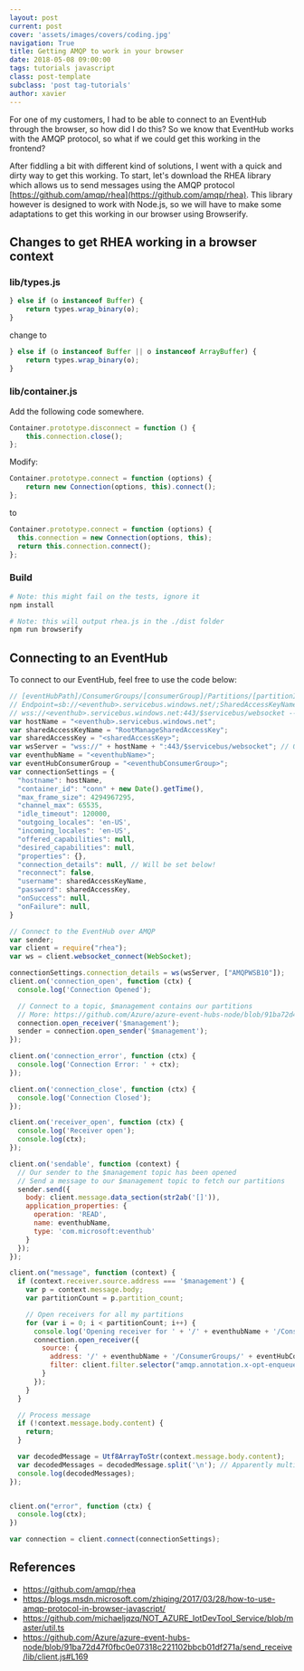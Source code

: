 ```yaml
---
layout: post
current: post
cover: 'assets/images/covers/coding.jpg'
navigation: True
title: Getting AMQP to work in your browser
date: 2018-05-08 09:00:00
tags: tutorials javascript
class: post-template
subclass: 'post tag-tutorials'
author: xavier
---
```


For one of my customers, I had to be able to connect to an EventHub through the browser, so how did I do this? So we know that EventHub works with the AMQP protocol, so what if we could get this working in the frontend?

After fiddling a bit with different kind of solutions, I went with a quick and dirty way to get this working. To start, let's download the RHEA library which allows us to send messages using the AMQP protocol [https://github.com/amqp/rhea](https://github.com/amqp/rhea). This library however is designed to work with Node.js, so we will have to make some adaptations to get this working in our browser using Browserify.

## Changes to get RHEA working in a browser context

### lib/types.js

```javascript
} else if (o instanceof Buffer) {
	return types.wrap_binary(o);
}
```

change to

```javascript
} else if (o instanceof Buffer || o instanceof ArrayBuffer) {
	return types.wrap_binary(o);
}
```

### lib/container.js

Add the following code somewhere.

```javascript
Container.prototype.disconnect = function () {
    this.connection.close();
};
```

Modify:

```javascript
Container.prototype.connect = function (options) {
    return new Connection(options, this).connect();
};
```

to

```javascript
Container.prototype.connect = function (options) {
  this.connection = new Connection(options, this);
  return this.connection.connect();
};
```

### Build

```bash
# Note: this might fail on the tests, ignore it
npm install

# Note: this will output rhea.js in the ./dist folder
npm run browserify
```

## Connecting to an EventHub

To connect to our EventHub, feel free to use the code below:

```javascript
// [eventHubPath]/ConsumerGroups/[consumerGroup]/Partitions/[partitionId]
// Endpoint=sb://<eventhub>.servicebus.windows.net/;SharedAccessKeyName=<sharedAccessKeyName>;SharedAccessKey=<sharedAccessKey>;EntityPath=<entity-path>
// wss://<eventhub>.servicebus.windows.net:443/$servicebus/websocket -->
var hostName = "<eventhub>.servicebus.windows.net";
var sharedAccessKeyName = "RootManageSharedAccessKey";
var sharedAccessKey = "<sharedAccessKey>";
var wsServer = "wss://" + hostName + ":443/$servicebus/websocket"; // Our websocket server
var eventhubName = "<eventhubName>";
var eventHubConsumerGroup = "<eventhubConsumerGroup>";
var connectionSettings = {
  "hostname": hostName,
  "container_id": "conn" + new Date().getTime(),
  "max_frame_size": 4294967295,
  "channel_max": 65535,
  "idle_timeout": 120000,
  "outgoing_locales": 'en-US',
  "incoming_locales": 'en-US',
  "offered_capabilities": null,
  "desired_capabilities": null,
  "properties": {},
  "connection_details": null, // Will be set below!
  "reconnect": false,
  "username": sharedAccessKeyName,
  "password": sharedAccessKey,
  "onSuccess": null,
  "onFailure": null,
}

// Connect to the EventHub over AMQP
var sender;
var client = require("rhea");
var ws = client.websocket_connect(WebSocket);

connectionSettings.connection_details = ws(wsServer, ["AMQPWSB10"]);
client.on('connection_open', function (ctx) {
  console.log('Connection Opened');

  // Connect to a topic, $management contains our partitions
  // More: https://github.com/Azure/azure-event-hubs-node/blob/91ba72d47f0fbc0e07318c221102bbcb01df271a/send_receive/lib/client.js#L169
  connection.open_receiver('$management');
  sender = connection.open_sender('$management');
});

client.on('connection_error', function (ctx) {
  console.log('Connection Error: ' + ctx);
});

client.on('connection_close', function (ctx) {
  console.log('Connection Closed');
});

client.on('receiver_open', function (ctx) {
  console.log('Receiver open');
  console.log(ctx);
});

client.on('sendable', function (context) {
  // Our sender to the $management topic has been opened
  // Send a message to our $management topic to fetch our partitions
  sender.send({
    body: client.message.data_section(str2ab('[]')),
    application_properties: {
      operation: 'READ',
      name: eventhubName,
      type: 'com.microsoft:eventhub'
    }
  });
});

client.on("message", function (context) {
  if (context.receiver.source.address === '$management') {
    var p = context.message.body;
    var partitionCount = p.partition_count;

    // Open receivers for all my partitions
    for (var i = 0; i < partitionCount; i++) {
      console.log('Opening receiver for ' + '/' + eventhubName + '/ConsumerGroups/' + eventHubConsumerGroup + '/Partitions/' + i)
      connection.open_receiver({
        source: {
          address: '/' + eventhubName + '/ConsumerGroups/' + eventHubConsumerGroup + '/Partitions/' + i,
          filter: client.filter.selector("amqp.annotation.x-opt-enqueuedtimeutc > " + (new Date().getTime()))
        }
      });
    }
  }

  // Process message
  if (!context.message.body.content) {
    return;
  }

  var decodedMessage = Utf8ArrayToStr(context.message.body.content);
  var decodedMessages = decodedMessage.split('\n'); // Apparently multiple json messages per payload
  console.log(decodedMessages);
});


client.on("error", function (ctx) {
  console.log(ctx);
})

var connection = client.connect(connectionSettings);
```

## References

* https://github.com/amqp/rhea
* https://blogs.msdn.microsoft.com/zhiqing/2017/03/28/how-to-use-amqp-protocol-in-browser-javascript/ 
* https://github.com/michaeljqzq/NOT_AZURE_IotDevTool_Service/blob/master/util.ts
* https://github.com/Azure/azure-event-hubs-node/blob/91ba72d47f0fbc0e07318c221102bbcb01df271a/send_receive/lib/client.js#L169
